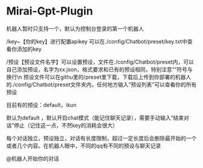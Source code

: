 # Mirai-Gpt-Plugin

机器人暂时只支持一个，默认为控制台登录的第一个机器人

/key~【你的key】进行配置apikey 可以在./config/Chatbot/preset/key.txt中查看你添加的key

/预设【预设文件名字】可以设置预设，文件在./config/Chatbot/preset内，可以自己添加预设，名字为xx.json，格式要求和已有的预设相同，特别注意“”符号与换行\n
预设文件可以在githu里的/preset里下载，下载后上传到你部署的机器人的./config/Chatbot/preset文件夹内，任何地方输入“预设列表”可以查看你的所有预设

目前有的预设：default，ikun

默认为default ，默认开启chat模式（能记住聊天记录），需要手动输入“结束对话”停止（记住这一点，不然key的消耗会很大）

每个对话独立，预设独立，对话有长度限制，超过一定长度后会删除最开始的一个或者几个内容。在机器人眼中，不同的qq有不同的预设与聊天记录

@机器人开始你的对话
